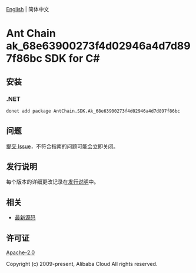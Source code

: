 [English](README.md) | 简体中文

# Ant Chain ak_68e63900273f4d02946a4d7d897f86bc SDK for C#

## 安装

### .NET

```bash
donet add package AntChain.SDK.Ak_68e63900273f4d02946a4d7d897f86bc
```

## 问题

[提交 Issue](https://github.com/alipay/antchain-openapi-prod-sdk/issues/new)，不符合指南的问题可能会立即关闭。

## 发行说明

每个版本的详细更改记录在[发行说明](./ChangeLog.txt)中。

## 相关

* [最新源码](https://github.com/antchain-openapi-prod-sdk)

## 许可证

[Apache-2.0](http://www.apache.org/licenses/LICENSE-2.0)

Copyright (c) 2009-present, Alibaba Cloud All rights reserved.
